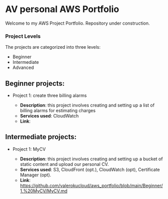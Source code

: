 # AV personal AWS Portfolio
Welcome to my AWS Project Portfolio. Repository under construction.
### Project Levels
The projects are categorized into three levels:
* Beginner
* Intermediate
* Advanced

## Beginner projects:
* Project 1: create three billing alarms
  
  - **Description**: this project involves creating and setting up a list of billing alarms for estimating charges
  - **Services used**: CloudWatch
  - **Link**: 



## Intermediate projects:
* Project 1: MyCV
  
  - **Description**: this project involves creating and setting up a bucket of static content and upload our personal CV.
  - **Services used**: S3, CloudFront (opt.), CloudWatch (opt), Certificate Manager (opt).
  - **Link**: https://github.com/valerokucloud/aws_portfolio/blob/main/Beginner/1.%20MyCV/MyCV.md
